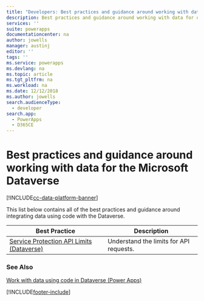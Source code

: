 ```yaml
---
title: "Developers: Best practices and guidance around working with data for the Microsoft Dataverse | Microsoft Docs"
description: Best practices and guidance around working with data for developers of the Microsoft Dataverse in Power Apps.
services: ''
suite: powerapps
documentationcenter: na
author: jowells
manager: austinj
editor: ''
tags: ''
ms.service: powerapps
ms.devlang: na
ms.topic: article
ms.tgt_pltfrm: na
ms.workload: na
ms.date: 12/12/2018
ms.author: jowells
search.audienceType: 
  - developer
search.app: 
  - PowerApps
  - D365CE
---
```


# Best practices and guidance around working with data for the Microsoft Dataverse

[!INCLUDE[cc-data-platform-banner](../../../../includes/cc-data-platform-banner.md)]

This list below contains all of the best practices and guidance around integrating data using code with the Dataverse.

|Best Practice  |Description  |
|---------|---------|
|[Service Protection API Limits (Dataverse)](../../api-limits.md)     |Understand the limits for API requests.         |

### See Also
[Work with data using code in Dataverse (Power Apps)](../../work-with-data.md)<br />


[!INCLUDE[footer-include](../../../../includes/footer-banner.md)]